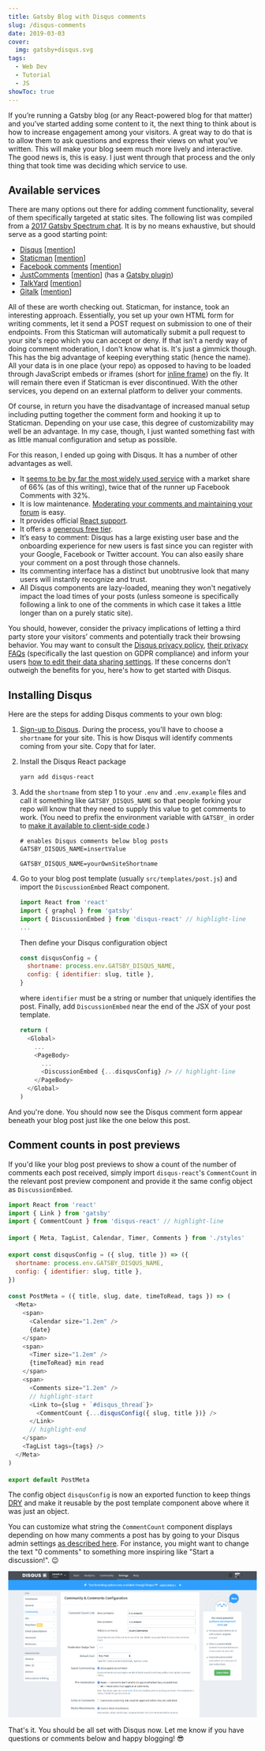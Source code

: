 ```yaml
---
title: Gatsby Blog with Disqus comments
slug: /disqus-comments
date: 2019-03-03
cover:
  img: gatsby+disqus.svg
tags:
  - Web Dev
  - Tutorial
  - JS
showToc: true
---
```


If you’re running a Gatsby blog (or any React-powered blog for that matter) and you’ve started adding some content to it, the next thing to think about is how to increase engagement among your visitors. A great way to do that is to allow them to ask questions and express their views on what you’ve written. This will make your blog seem much more lively and interactive. The good news is, this is easy. I just went through that process and the only thing that took time was deciding which service to use.

## Available services

There are many options out there for adding comment functionality, several of them specifically targeted at static sites. The following list was compiled from a [2017 Gatsby Spectrum chat](https://spectrum.chat/gatsby-js/general/whats-the-best-way-to-make-commenting-system~0c7e3f0f-8737-4948-9c52-0d20dfe37a05). It is by no means exhaustive, but should serve as a good starting point:

- [Disqus](https://disqus.com) [[mention](https://spectrum.chat/gatsby-js/general/whats-the-best-way-to-make-commenting-system~0c7e3f0f-8737-4948-9c52-0d20dfe37a05?m=MTUxMTIzMDE0NjY2MQ==)]
- [Staticman](https://staticman.net) [[mention](https://spectrum.chat/gatsby-js/general/whats-the-best-way-to-make-commenting-system~0c7e3f0f-8737-4948-9c52-0d20dfe37a05?m=MTUzNDkxODUxMDk4OA==)]
- [Facebook comments](https://npmjs.com/package/react-facebook) [[mention](https://spectrum.chat/gatsby-js/general/whats-the-best-way-to-make-commenting-system~0c7e3f0f-8737-4948-9c52-0d20dfe37a05?m=MTU0MTEwNTQyNDI1MA==)]
- [JustComments](https://just-comments.com) [[mention](https://spectrum.chat/gatsby-js/general/whats-the-best-way-to-make-commenting-system~0c7e3f0f-8737-4948-9c52-0d20dfe37a05?m=MTU0MTQ0MzcxMTgxMQ==)] (has a [Gatsby plugin](https://gatsbyjs.org/packages/gatsby-plugin-just-comments))
- [TalkYard](https://talkyard.io) [[mention](https://spectrum.chat/gatsby-js/general/whats-the-best-way-to-make-commenting-system~0c7e3f0f-8737-4948-9c52-0d20dfe37a05?m=MTUxNjMzMzM5MTU5NA==)]
- [Gitalk](https://gitalk.github.io) [[mention](https://github.com/gatsbyjs/gatsby/issues/12209#issuecomment-471165136)]

All of these are worth checking out. Staticman, for instance, took an interesting approach. Essentially, you set up your own HTML form for writing comments, let it send a POST request on submission to one of their endpoints. From this Staticman will automatically submit a pull request to your site's repo which you can accept or deny. If that isn't a nerdy way of doing comment moderation, I don't know what is. It's just a gimmick though. This has the big advantage of keeping everything static (hence the name). All your data is in one place (your repo) as opposed to having to be loaded through JavaScript embeds or iframes (short for [inline frame](https://developer.mozilla.org/en-US/docs/Web/HTML/Element/iframe)) on the fly. It will remain there even if Staticman is ever discontinued. With the other services, you depend on an external platform to deliver your comments.

Of course, in return you have the disadvantage of increased manual setup including putting together the comment form and hooking it up to Staticman. Depending on your use case, this degree of customizability may well be an advantage. In my case, though, I just wanted something fast with as little manual configuration and setup as possible.

For this reason, I ended up going with Disqus. It has a number of other advantages as well.

- It [seems to be by far the most widely used service](https://datanyze.com/market-share/comment-systems/disqus-market-share) with a market share of 66% (as of this writing), twice that of the runner up Facebook Comments with 32%.
- It is low maintenance. [Moderating your comments and maintaining your forum](https://help.disqus.com/moderation/moderating-101) is easy.
- It provides official [React support](https://github.com/disqus/disqus-react).
- It offers a [generous free tier](https://disqus.com/pricing).
- It’s easy to comment: Disqus has a large existing user base and the onboarding experience for new users is fast since you can register with your Google, Facebook or Twitter account. You can also easily share your comment on a post through those channels.
- Its commenting interface has a distinct but unobtrusive look that many users will instantly recognize and trust.
- All Disqus components are lazy-loaded, meaning they won't negatively impact the load times of your posts (unless someone is specifically following a link to one of the comments in which case it takes a little longer than on a purely static site).

You should, however, consider the privacy implications of letting a third party store your visitors’ comments and potentially track their browsing behavior. You may want to consult the [Disqus privacy policy](https://help.disqus.com/terms-and-policies/disqus-privacy-policy), [their privacy FAQs](https://help.disqus.com/terms-and-policies/privacy-faq) (specifically the last question on GDPR compliance) and inform your users [how to edit their data sharing settings](https://help.disqus.com/terms-and-policies/how-to-edit-your-data-sharing-settings). If these concerns don't outweigh the benefits for you, here's how to get started with Disqus.

## Installing Disqus

Here are the steps for adding Disqus comments to your own blog:

1. [Sign-up to Disqus](https://disqus.com/profile/signup). During the process, you'll have to choose a `shortname` for your site. This is how Disqus will identify comments coming from your site. Copy that for later.
2. Install the Disqus React package

   ```sh
   yarn add disqus-react
   ```

3. Add the `shortname` from step 1 to your `.env` and `.env.example` files and call it something like `GATSBY_DISQUS_NAME` so that people forking your repo will know that they need to supply this value to get comments to work. (You need to prefix the environment variable with `GATSBY_` in order to [make it available to client-side code](https://gatsbyjs.org/docs/environment-variables/#client-side-javascript).)

   ```sh:title=.env.example
   # enables Disqus comments below blog posts
   GATSBY_DISQUS_NAME=insertValue
   ```

   ```sh:title=.env
   GATSBY_DISQUS_NAME=yourOwnSiteShortname
   ```

4. Go to your blog post template (usually `src/templates/post.js`) and import the `DiscussionEmbed` React component.

   ```js:title=src/templates/post.js
   import React from 'react'
   import { graphql } from 'gatsby'
   import { DiscussionEmbed } from 'disqus-react' // highlight-line
   ...
   ```

   Then define your Disqus configuration object

   ```js
   const disqusConfig = {
     shortname: process.env.GATSBY_DISQUS_NAME,
     config: { identifier: slug, title },
   }
   ```

   where `identifier` must be a string or number that uniquely identifies the post. Finally, add `DiscussionEmbed` near the end of the JSX of your post template.

   ```js:title=src/templates/post.js
   return (
     <Global>
       ...
       <PageBody>
         ...
         <DiscussionEmbed {...disqusConfig} /> // highlight-line
       </PageBody>
     </Global>
   )
   ```

And you're done. You should now see the Disqus comment form appear beneath your blog post just like the one below this post.

## Comment counts in post previews

If you'd like your blog post previews to show a count of the number of comments each post received, simply import `disqus-react`'s `CommentCount` in the relevant post preview component and provide it the same config object as `DiscussionEmbed`.

```js:title=src/components/postMeta/index.js
import React from 'react'
import { Link } from 'gatsby'
import { CommentCount } from 'disqus-react' // highlight-line

import { Meta, TagList, Calendar, Timer, Comments } from './styles'

export const disqusConfig = ({ slug, title }) => ({
  shortname: process.env.GATSBY_DISQUS_NAME,
  config: { identifier: slug, title },
})

const PostMeta = ({ title, slug, date, timeToRead, tags }) => (
  <Meta>
    <span>
      <Calendar size="1.2em" />
      {date}
    </span>
    <span>
      <Timer size="1.2em" />
      {timeToRead} min read
    </span>
    <span>
      <Comments size="1.2em" />
      // highlight-start
      <Link to={slug + `#disqus_thread`}>
        <CommentCount {...disqusConfig({ slug, title })} />
      </Link>
      // highlight-end
    </span>
    <TagList tags={tags} />
  </Meta>
)

export default PostMeta
```

The config object `disqusConfig` is now an exported function to keep things [DRY](https://wikipedia.org/wiki/Don%27t_repeat_yourself) and make it reusable by the post template component above where it was just an object.

You can customize what string the `CommentCount` component displays depending on how many comments a post has by going to your Disqus admin settings [as described here](https://help.disqus.com/installation/customizing-comment-count-link-text). For instance, you might want to change the text "0 comments" to something more inspiring like "Start a discussion!". :wink:

![Disqus community admin settings](disqus-community-admin-settings.png)

That's it. You should be all set with Disqus now. Let me know if you have questions or comments below and happy blogging! :sunglasses:
